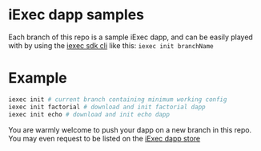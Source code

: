 # iExec dapp samples

Each branch of this repo is a sample iExec dapp, and can be easily played with by using the [iexec sdk cli](https://github.com/iExecBlockchainComputing/iexec-sdk) like this:
```iexec init branchName```

# Example

```bash
iexec init # current branch containing minimum working config
iexec init factorial # download and init factorial dapp
iexec init echo # download and init echo dapp
```

You are warmly welcome to push your dapp on a new branch in this repo. You may even request to be listed on the [iExec dapp store](https://iex.ec)
